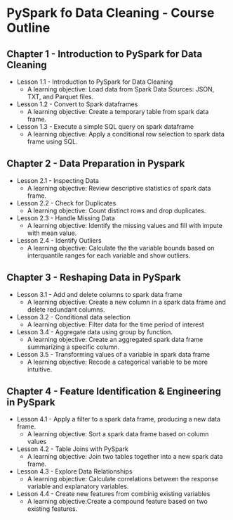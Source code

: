# PySpark fo Data Cleaning - Course Outline

## Chapter 1 - Introduction to PySpark for Data Cleaning
   * Lesson 1.1 - Introduction to PySpark for Data Cleaning
     * A learning objective: Load data from Spark Data Sources: JSON, TXT, and Parquet files.
   * Lesson 1.2 - Convert to Spark dataframes
     * A learning objective: Create a temporary table from spark data frame.
   * Lesson 1.3 - Execute a simple SQL query on spark dataframe
     * A learning objective: Apply a conditional row selection to spark data frame using SQL.
## Chapter 2 - Data Preparation in Pyspark
   * Lesson 2.1 - Inspecting Data
     * A learning objective: Review descriptive statistics of spark data frame.
   * Lesson 2.2 - Check for Duplicates
     * A learning objective: Count distinct rows and drop duplicates.
   * Lesson 2.3 - Handle Missing Data
     * A learning objective: Identify the missing values and fill with impute with mean value.
   * Lesson 2.4 - Identify Outliers
     * A learning objective: Calculate the the variable bounds based on interquantile ranges for each variable and show outliers.
## Chapter 3 - Reshaping Data in PySpark
   * Lesson 3.1 - Add and delete columns to spark data frame
     * A learning objective: Create a new column in a spark data frame and delete redundant columns.
   * Lesson 3.2 - Conditional data selection
     * A learning objective: Filter data for the time period of interest
   * Lesson 3.4 - Aggregate data using group by function.
     * A learning objective: Create an aggregated spark data frame summarizing a specific column.
   * Lesson 3.5 - Transforming values of a variable in spark data frame
     * A learning objective: Recode a categorical variable to be more intuitive.
## Chapter 4 - Feature Identification & Engineering in PySpark
   * Lesson 4.1 - Apply a filter to a spark data frame, producing a new data frame.
     * A learning objective: Sort a spark data frame based on column values
   * Lesson 4.2 - Table Joins with PySpark
     * A learning objective: Join two tables together into a new spark data frame.
   * Lesson 4.3 - Explore Data Relationships 
     * A learning objective: Calculate correlations between the response variable and explanatory variables.
   * Lesson 4.4 - Create new features from combinig existing variables
     * A learning objective:Create a compound feature based on two existing features.

